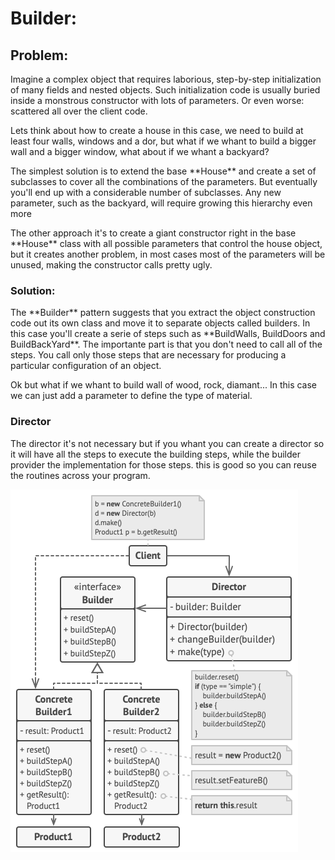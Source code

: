 <h1>Builder:</h1>

<h2>Problem:</h2>
<p>Imagine a complex object that requires laborious, step-by-step initialization of many fields and nested objects. Such initialization code is usually buried inside a monstrous constructor with lots of parameters. Or even worse: scattered all over the client code.</p>


<p> Lets think about how to create a house in this case, we need to build at least four walls, windows and a dor, but what if we whant to build a bigger wall and a bigger window, what about if we whant a backyard?</p>

<p>The simplest solution is to extend the base **House** and create a set of subclasses to cover all the combinations of the parameters. But eventually you'll end up with a considerable number of subclasses. Any new parameter, such as the backyard, will require growing this hierarchy even more </p>

<p>
    The other approach it's to create a giant constructor right in the base **House** class with all possible parameters that control the house object, but it creates another problem, in most cases most of the parameters will be unused, making the constructor calls pretty ugly.
</p>

<h3>Solution:</h3>

<p>
    The **Builder** pattern suggests that you extract the object construction code out its own class and move it to separate objects called builders. In this case you'll create a serie of steps such as **BuildWalls, BuildDoors and BuildBackYard**. The importante part is that you don't need to call all of the steps. You call only those steps that are necessary for producing a particular configuration of an object.
</p>

<p> Ok but what if we whant to build wall of wood, rock, diamant... In this case we can just add a parameter to define the type of material.</p>

<h3>Director</h3>

<p>
    The director it's not necessary but if you whant you can create a director so it will have all the steps to execute the building steps, while the builder provider the implementation for those steps. this is good so you can reuse the routines across your program.
</p>

![plot](./images/structure-2.png)
